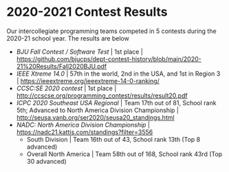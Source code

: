# 2020-2021 Contest Results

Our intercollegiate programming teams competed in 5 contests during the 2020-21 school year. The results are below
* _BJU Fall Contest / Software Test_ | 1st place | https://github.com/bjucps/dept-contest-history/blob/main/2020-21%20Results/Fall2020BJU.pdf
* _IEEE Xtreme 14.0_ | 57th in the world, 2nd in the USA, and 1st in Region 3 | https://ieeextreme.org/ieeextreme-14-0-ranking/
* _CCSC:SE 2020 contest_ | 1st place | http://ccscse.org/programming_contest/results/result20.pdf
* _ICPC 2020 Southeast USA Regional_ | Team 17th out of 81, School rank 5th; Advanced to North America Division Championship | http://seusa.vanb.org/ser2020/seusa20_standings.html
* _NADC: North America Division Championship_ | https://nadc21.kattis.com/standings?filter=3556
    * South Division | Team 16th out of 43, School rank 13th (Top 8 advanced)
    * Overall North America | Team 58th out of 168, School rank 43rd (Top 30 advanced)
